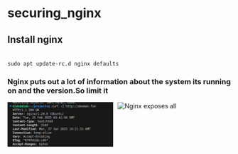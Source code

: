 # securing_nginx

## Install nginx
```

sudo apt update-rc.d nginx defaults

```

### Nginx puts out a lot of information about the system its running on and the version.So limit it

![Nginx exposes all ](./public/print_info?raw=true "Working Plan")
<img src="./public/print_info.png"
     alt="First page"
     style="float: left; margin-right: 10px;" height="100px" width="238px" />


```

